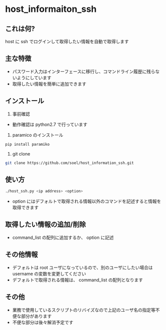 host_informaiton_ssh
====================

## これは何?
host に ssh でログインして取得したい情報を自動で取得します

## 主な特徴
- パスワード入力はインターフェースに移行し、コマンドライン履歴に残らないようにしています
- 取得したい情報を簡単に追加できます

## インストール
1. 事前確認
  - 動作確認は python2.7 で行っています

1. paramico のインストール
  ```bash
  pip install paramiko
  ```

1. git clone
  ```bash
  git clone https://github.com/soel/host_information_ssh.git
  ```

## 使い方
  ```bash
  ./host_ssh.py <ip address> <option>
  ```
  - option にはデフォルトで取得される情報以外のコマンドを記述すると情報を取得できます

## 取得したい情報の追加/削除
- command_list の配列に追加するか、 option に記述

## その他情報
- デフォルトは root ユーザになっているので、別のユーザにしたい場合は username の変数を変更してください
- デフォルトで取得される情報は、 command_list の配列となります

## その他
- 業務で使用しているスクリプトのリバイズなので上記のユーザ名の指定等不便な部分があります
- 不便な部分は後々解消予定です
